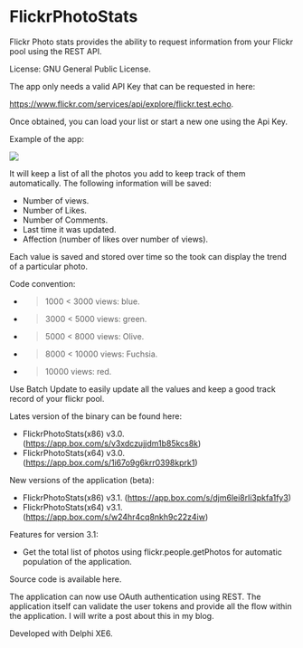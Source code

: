 FlickrPhotoStats
================

Flickr Photo stats provides the ability to request information from your Flickr pool using the REST API.

License: GNU General Public License.

The app only needs a valid API Key that can be requested in here:

https://www.flickr.com/services/api/explore/flickr.test.echo.

Once obtained, you can load your list or start a new one using the Api Key.

Example of the app:

![](http://2.bp.blogspot.com/-u9e9JX1v6Sc/VCabY59YGtI/AAAAAAAAEk8/Qm6ttjVHK7M/s1600/Example.png)

It will keep a list of all the photos you add to keep track of them automatically.
The following information will be saved:
- Number of views.
- Number of Likes.
- Number of Comments.
- Last time it was updated.
- Affection (number of likes over number of views).

Each value is saved and stored over time so the took can display the trend of a particular photo.

Code convention:
- > 1000 < 3000 views: blue.
- > 3000 < 5000 views: green.
- > 5000 < 8000 views: Olive.
- > 8000 < 10000 views: Fuchsia. 
- > 10000 views: red.
 
Use Batch Update to easily update all the values and keep a good track record of your flickr pool.

Lates version of the binary can be found here:

- FlickrPhotoStats(x86) v3.0. (https://app.box.com/s/v3xdczujjdm1b85kcs8k)
- FlickrPhotoStats(x64) v3.0. (https://app.box.com/s/1i67o9g6krr0398kprk1)

New versions of the application (beta):

- FlickrPhotoStats(x86) v3.1. (https://app.box.com/s/djm6lei8rli3pkfa1fy3)
- FlickrPhotoStats(x64) v3.1. (https://app.box.com/s/w24hr4cq8nkh9c22z4iw)

Features for version 3.1:
- Get the total list of photos using flickr.people.getPhotos for automatic population of the application.

Source code is available here.

The application can now use OAuth authentication using REST. The application itself can validate the user tokens and provide all the flow within the application. I will write a post about this in my blog.

Developed with Delphi XE6.
